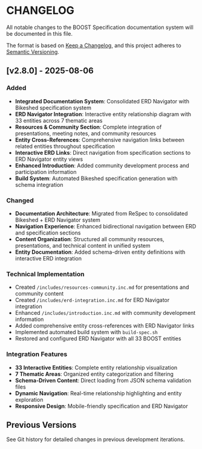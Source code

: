 # CHANGELOG

All notable changes to the BOOST Specification documentation system will be documented in this file.

The format is based on [Keep a Changelog](https://keepachangelog.com/en/1.0.0/),
and this project adheres to [Semantic Versioning](https://semver.org/spec/v2.0.0.html).

## [v2.8.0] - 2025-08-06

### Added
- **Integrated Documentation System**: Consolidated ERD Navigator with Bikeshed specification system
- **ERD Navigator Integration**: Interactive entity relationship diagram with 33 entities across 7 thematic areas
- **Resources & Community Section**: Complete integration of presentations, meeting notes, and community resources
- **Entity Cross-References**: Comprehensive navigation links between related entities throughout specification
- **Interactive ERD Links**: Direct navigation from specification sections to ERD Navigator entity views
- **Enhanced Introduction**: Added community development process and participation information
- **Build System**: Automated Bikeshed specification generation with schema integration

### Changed
- **Documentation Architecture**: Migrated from ReSpec to consolidated Bikeshed + ERD Navigator system
- **Navigation Experience**: Enhanced bidirectional navigation between ERD and specification sections
- **Content Organization**: Structured all community resources, presentations, and technical content in unified system
- **Entity Documentation**: Added schema-driven entity definitions with interactive ERD integration

### Technical Implementation
- Created `/includes/resources-community.inc.md` for presentations and community content
- Created `/includes/erd-integration.inc.md` for ERD Navigator integration
- Enhanced `/includes/introduction.inc.md` with community development information
- Added comprehensive entity cross-references with ERD Navigator links
- Implemented automated build system with `build-spec.sh`
- Restored and configured ERD Navigator with all 33 BOOST entities

### Integration Features
- **33 Interactive Entities**: Complete entity relationship visualization
- **7 Thematic Areas**: Organized entity categorization and filtering
- **Schema-Driven Content**: Direct loading from JSON schema validation files
- **Dynamic Navigation**: Real-time relationship highlighting and entity exploration
- **Responsive Design**: Mobile-friendly specification and ERD Navigator

## Previous Versions

See Git history for detailed changes in previous development iterations.